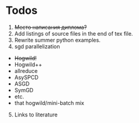 Todos
=======
1. ~~Место написания диплома?~~
2. Add listings of source files in the end of tex file.
3. Rewrite summer python examples.
4. sgd parallelization
  * ~~Hogwild!~~
  * Hogwild++
  * allreduce
  * AsySPCD
  * ASGD
  * SymGD
  * etc.
  * that hogwild/mini-batch mix
5. Links to literature
